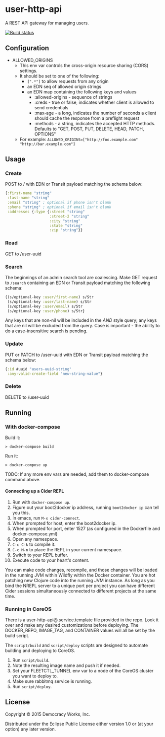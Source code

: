 # user-http-api

A REST API gateway for managing users.

[![Build status](https://badge.buildkite.com/cff715ecfc18328abe04bcb114bf9103c1e83f52fcc4b528d6.svg)](https://buildkite.com/democracyworks/user-http-api)

## Configuration

* ALLOWED_ORIGINS
    * This env var controls the cross-origin resource sharing (CORS) settings.
    * It should be set to one of the following:
        * `[".*"]` to allow requests from any origin
        * an EDN seq of allowed origin strings
        * an EDN map containing the following keys and values
            * :allowed-origins - sequence of strings
            * :creds - true or false, indicates whether client is allowed to send credentials
            * :max-age - a long, indicates the number of seconds a client should cache the response from a preflight request
            * :methods - a string, indicates the accepted HTTP methods.  Defaults to "GET, POST, PUT, DELETE, HEAD, PATCH, OPTIONS"
    * For example: `ALLOWED_ORIGINS=["http://foo.example.com" "http://bar.example.com"]`

## Usage

### Create

POST to / with EDN or Transit payload matching the schema below:

```clojure
{:first-name "string"
 :last-name "string"
 :email "string" ; optional if phone isn't blank
 :phone "string" ; optional if email isn't blank
 :addresses {:type {:street "string"
                    :street-2 "string"
                    :city "string"
                    :state "string"
                    :zip "string"}}
```

### Read

GET to /user-uuid

### Search

The beginnings of an admin search tool are coalescing. Make GET request to
`/search` containing an EDN or Transit payload matching the following schema:

```clojure
{(s/optional-key :user/first-name) s/Str
 (s/optional-key :user/last-name) s/Str
 (s/optional-key :user/email) s/Str
 (s/optional-key :user/phone) s/Str}
```

Any keys that are non-nil will be included in the *AND* style query; any keys
that are nil will be excluded from the query. Case is important - the ability to
do a case-insensitive search is pending.

### Update

PUT or PATCH to /user-uuid with EDN or Transit payload matching the schema below:

```clojure
{:id #uuid "users-uuid-string"
 :any-valid-create-field "new-string-value"}
```

### Delete

DELETE to /user-uuid

## Running

### With docker-compose

Build it:

```
> docker-compose build
```

Run it:

```
> docker-compose up
```

TODO: If any more env vars are needed, add them to docker-compose command above.

#### Connecting up a Cider REPL

1. Run with `docker-compose up`.
1. Figure out your boot2docker ip address, running `boot2docker ip`
can tell you this.
1. In emacs, run `M-x cider-connect`.
1. When prompted for host, enter the boot2docker ip.
1. When prompted for port, enter 1527 (as configured in the Dockerfile
and docker-compose.yml)
1. Open any namespace.
1. `C-c C-k` to compile it.
1. `C-c M-n` to place the REPL in your current namespace.
1. Switch to your REPL buffer.
1. Execute code to your heart's content.

You can make code changes, recompile, and those changes will be loaded
in the running JVM within Wildfly within the Docker container. You are
hot patching new Clojure code into the running JVM instance. As long as
you bind the NREPL server to a unique port per project you can have
different Cider sessions simultaneously connected to different projects
at the same time.

### Running in CoreOS

There is a user-http-api@.service.template file provided in the repo. Look
it over and make any desired customizations before deploying. The
DOCKER_REPO, IMAGE_TAG, and CONTAINER values will all be set by the
build script.

The `script/build` and `script/deploy` scripts are designed to
automate building and deploying to CoreOS.

1. Run `script/build`.
1. Note the resulting image name and push it if needed.
1. Set your FLEETCTL_TUNNEL env var to a node of the CoreOS cluster
   you want to deploy to.
1. Make sure rabbitmq service is running.
1. Run `script/deploy`.

## License

Copyright © 2015 Democracy Works, Inc.

Distributed under the Eclipse Public License either version 1.0 or (at
your option) any later version.

